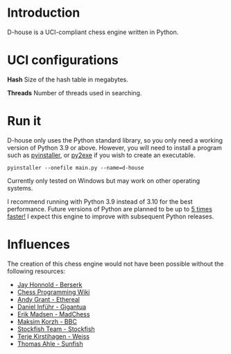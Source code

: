 # Introduction
D-house is a UCI-compliant chess engine written in Python.

# UCI configurations

**Hash**
Size of the hash table in megabytes.

**Threads**
Number of threads used in searching.

# Run it
D-house only uses the Python standard library, so you only need a working version of Python 3.9 or above.
However, you will need to install a program such as 
[pyinstaller](https://pypi.org/project/pyinstaller/), or [py2exe](https://pypi.org/project/py2exe/) if you wish to create an executable. 
```
pyinstaller --onefile main.py --name=d-house
```
Currently only tested on Windows but may work on other operating systems.

I recommend running with Python 3.9 instead of 3.10 for the best performance. Future versions of Python are planned to be up to [5 times faster!](https://github.com/markshannon/faster-cpython/blob/master/plan.md) I expect this engine to improve with subsequent Python releases.

# Influences
The creation of this chess engine would not have been possible without the following resources:
* [Jay Honnold - Berserk](https://github.com/jhonnold/berserk)<br/>
* [Chess Programming Wiki](https://www.chessprogramming.org/Main_Page)<br/>
* [Andy Grant - Ethereal](https://github.com/AndyGrant/Ethereal)<br/>
* [Daniel Inführ - Gigantua](https://github.com/Gigantua/Gigantua)<br/>
* [Erik Madsen - MadChess](https://www.madchess.net/)<br/>
* [Maksim Korzh - BBC](https://github.com/maksimKorzh/bbc)<br/>
* [Stockfish Team - Stockfish](https://github.com/official-stockfish/Stockfish)<br/>
* [Terje Kirstihagen - Weiss](https://github.com/TerjeKir/weiss)<br/>
* [Thomas Ahle - Sunfish](https://github.com/thomasahle/sunfish)<br/>
